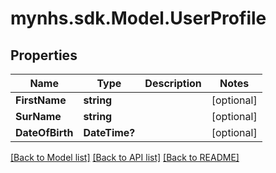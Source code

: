 # mynhs.sdk.Model.UserProfile
## Properties

Name | Type | Description | Notes
------------ | ------------- | ------------- | -------------
**FirstName** | **string** |  | [optional] 
**SurName** | **string** |  | [optional] 
**DateOfBirth** | **DateTime?** |  | [optional] 

[[Back to Model list]](../README.md#documentation-for-models) [[Back to API list]](../README.md#documentation-for-api-endpoints) [[Back to README]](../README.md)

